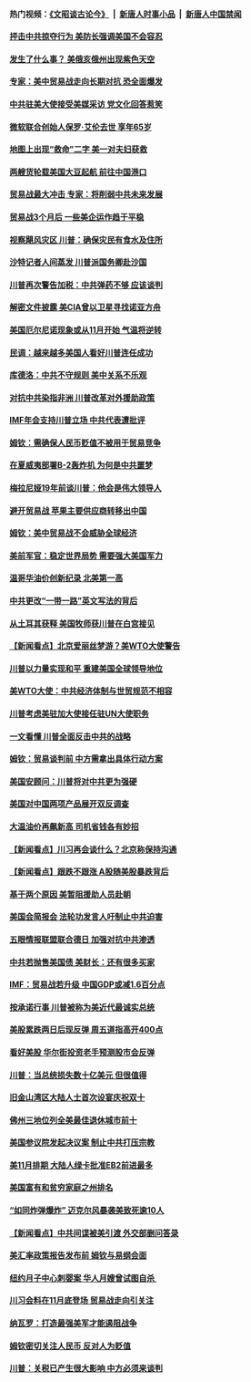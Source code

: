 #### 热门视频：[《文昭谈古论今》](https://github.com/gfw-breaker/wenzhao/blob/master/README.md?t=10161534) &nbsp;|&nbsp; [新唐人时事小品](https://github.com/gfw-breaker/ntdtv-comedy/blob/master/README.md?t=10161534) &nbsp;|&nbsp; [新唐人中国禁闻](https://github.com/gfw-breaker/ntdtv-news/blob/master/README.md?t=10161534)

#### [抨击中共掠夺行为 美防长强调美国不会容忍](../pages/nsc412/n10787167.md?t=10161534) 

#### [发生了什么事？ 美俄亥俄州出现紫色天空](../pages/nsc412/n10786659.md?t=10161534) 

#### [专家：美中贸易战走向长期对抗 恐全面爆发](../pages/nsc412/n10786185.md?t=10161534) 

#### [中共驻美大使接受美媒采访 党文化回答惹笑](../pages/nsc412/n10785820.md?t=10161534) 

#### [微软联合创始人保罗·艾伦去世 享年65岁](../pages/nsc412/n10785913.md?t=10161534) 

#### [地图上出现“救命”二字  美一对夫妇获救](../pages/nsc412/n10785876.md?t=10161534) 

#### [两艘货轮载美国大豆起航 前往中国港口](../pages/nsc412/n10785803.md?t=10161534) 

#### [贸易战最大冲击 专家：将削弱中共未来发展](../pages/nsc412/n10785751.md?t=10161534) 

#### [贸易战3个月后 一些美企运作趋于平稳](../pages/nsc412/n10785609.md?t=10161534) 

#### [视察飓风灾区 川普：确保灾民有食水及住所](../pages/nsc412/n10785492.md?t=10161534) 

#### [沙特记者人间蒸发 川普派国务卿赴沙国](../pages/nsc412/n10785192.md?t=10161534) 

#### [川普再次警告加税：中共弹药不够 应该谈判](../pages/nsc412/n10783576.md?t=10161534) 

#### [解密文件披露 美CIA曾以卫星寻找诺亚方舟](../pages/nsc412/n10784301.md?t=10161534) 

#### [美国厄尔尼诺现象或从11月开始 气温将逆转](../pages/nsc412/n10784021.md?t=10161534) 

#### [民调：越来越多美国人看好川普连任成功](../pages/nsc412/n10783996.md?t=10161534) 

#### [库德洛：中共不守规则 美中关系不乐观](../pages/nsc412/n10783682.md?t=10161534) 

#### [对抗中共染指非洲 川普改革对外援助政策](../pages/nsc412/n10783337.md?t=10161534) 

#### [IMF年会支持川普立场 中共代表遭批评](../pages/nsc412/n10783214.md?t=10161534) 

#### [姆钦：需确保人民币贬值不被用于贸易竞争](../pages/nsc412/n10782198.md?t=10161534) 

#### [在夏威夷部署B-2轰炸机 为何是中共噩梦](../pages/nsc412/n10781674.md?t=10161534) 

#### [梅拉尼娅19年前谈川普：他会是伟大领导人](../pages/nsc412/n10782415.md?t=10161534) 

#### [避开贸易战 苹果主要供应商转移出中国](../pages/nsc412/n10781823.md?t=10161534) 

#### [姆钦：美中贸易战不会威胁全球经济](../pages/nsc412/n10782089.md?t=10161534) 

#### [美前军官：稳定世界局势 需要强大美国军力](../pages/nsc412/n10781975.md?t=10161534) 

#### [温哥华油价创新纪录 北美第一高](../pages/nsc412/n10781901.md?t=10161534) 

#### [中共更改“一带一路”英文写法的背后](../pages/nsc412/n10781696.md?t=10161534) 

#### [从土耳其获释 美国牧师获川普在白宫接见](../pages/nsc412/n10781786.md?t=10161534) 

#### [【新闻看点】北京爱丽丝梦游？美WTO大使警告](../pages/nsc412/n10781549.md?t=10161534) 

#### [川普以力量实现和平 重建美国全球领导地位](../pages/nsc412/n10781730.md?t=10161534) 

#### [美WTO大使：中共经济体制与世贸规范不相容](../pages/nsc412/n10781260.md?t=10161534) 

#### [川普考虑美驻加大使接任驻UN大使职务](../pages/nsc412/n10781507.md?t=10161534) 

#### [一文看懂  川普全面反击中共的战略](../pages/nsc412/n10780060.md?t=10161534) 

#### [姆钦：贸易谈判前 中方需拿出具体行动方案](../pages/nsc412/n10780360.md?t=10161534) 

#### [美国安顾问：川普将对中共更为强硬](../pages/nsc412/n10780579.md?t=10161534) 

#### [美国对中国两项产品展开双反调查](../pages/nsc412/n10780059.md?t=10161534) 

#### [大温油价再飙新高 司机省钱各有妙招](../pages/nsc412/n10780183.md?t=10161534) 

#### [【新闻看点】川习再会谈什么？北京称保持沟通](../pages/nsc412/n10780037.md?t=10161534) 

#### [【新闻看点】跟跌不跟涨 A股随美股暴跌背后](../pages/nsc412/n10780057.md?t=10161534) 

#### [基于两个原因 美暂阻援助人员赴朝](../pages/nsc412/n10779723.md?t=10161534) 

#### [美国会简报会 法轮功发言人吁制止中共迫害](../pages/nsc412/n10779649.md?t=10161534) 

#### [五眼情报联盟联合德日 加强对抗中共渗透](../pages/nsc412/n10779555.md?t=10161534) 

#### [中共若抛售美国债 美财长：还有很多买家](../pages/nsc412/n10779551.md?t=10161534) 

#### [IMF：贸易战若升级 中国GDP或减1.6百分点](../pages/nsc412/n10779387.md?t=10161534) 

#### [按承诺行事 川普被称为美近代最诚实总统](../pages/nsc412/n10779378.md?t=10161534) 

#### [美股累跌两日后现反弹 周五道指高开400点](../pages/nsc412/n10777885.md?t=10161534) 

#### [看好美股 华尔街投资老手预测股市会反弹](../pages/nsc412/n10778604.md?t=10161534) 

#### [川普：当总统损失数十亿美元 但很值得](../pages/nsc412/n10778932.md?t=10161534) 

#### [旧金山湾区大陆人士首次设宴庆祝双十](../pages/nsc412/n10778620.md?t=10161534) 

#### [佛州三地位列全美最佳退休城市前十](../pages/nsc412/n10777888.md?t=10161534) 

#### [美国参议院发起决议案 制止中共打压宗教](../pages/nsc412/n10777584.md?t=10161534) 

#### [美11月排期 大陆人绿卡批准EB2前进最多](../pages/nsc412/n10777900.md?t=10161534) 

#### [美国富有和贫穷家庭之州排名](../pages/nsc412/n10777911.md?t=10161534) 

#### [“如同炸弹爆炸” 迈克尔风暴袭美致死逾10人](../pages/nsc412/n10777806.md?t=10161534) 

#### [【新闻看点】中共间谍被美引渡 外交部删问答录](../pages/nsc412/n10777155.md?t=10161534) 

#### [美汇率政策报告发布前 姆钦与易纲会面](../pages/nsc412/n10777156.md?t=10161534) 

#### [纽约月子中心刺婴案 华人月嫂曾试图自杀 ](../pages/nsc412/n10777493.md?t=10161534) 

#### [川习会料在11月底登场 贸易战走向引关注](../pages/nsc412/n10777468.md?t=10161534) 

#### [纳瓦罗：打造最强美军才能遏阻战争](../pages/nsc412/n10777382.md?t=10161534) 

#### [姆钦密切关注人民币 反对人为贬值](../pages/nsc412/n10777297.md?t=10161534) 

#### [川普：关税已产生很大影响 中方必须来谈判](../pages/nsc412/n10777141.md?t=10161534) 

